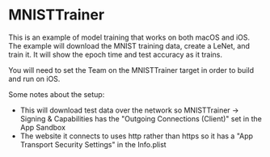 #  MNISTTrainer

This is an example of model training that works on both macOS and iOS.
The example will download the MNIST training data, create a LeNet, and train
it. It will show the epoch time and test accuracy as it trains.

You will need to set the Team on the MNISTTrainer target in order to build and
run on iOS.

Some notes about the setup:

- This will download test data over the network so MNISTTrainer -> Signing & Capabilities has the "Outgoing Connections (Client)" set in the App Sandbox
- The website it connects to uses http rather than https so it has a "App Transport Security Settings" in the Info.plist
